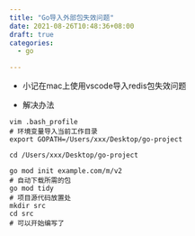 ```yaml
---
title: "Go导入外部包失效问题"
date: 2021-08-26T10:48:36+08:00
draft: true
categories:
  - go

---
```



- 小记在mac上使用vscode导入redis包失效问题

- 解决办法

```shell
vim .bash_profile
# 环境变量导入当前工作目录
export GOPATH=/Users/xxx/Desktop/go-project

cd /Users/xxx/Desktop/go-project

go mod init example.com/m/v2
# 自动下载所需的包
go mod tidy
# 项目源代码放置处
mkdir src
cd src
# 可以开始编写了
```